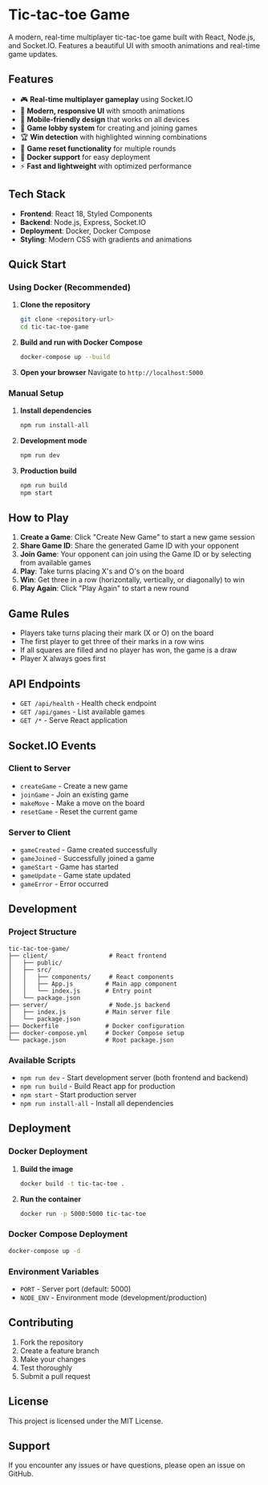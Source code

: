 # Tic-tac-toe Game

A modern, real-time multiplayer tic-tac-toe game built with React, Node.js, and Socket.IO. Features a beautiful UI with smooth animations and real-time game updates.

## Features

- 🎮 **Real-time multiplayer gameplay** using Socket.IO
- 🎨 **Modern, responsive UI** with smooth animations
- 📱 **Mobile-friendly design** that works on all devices
- 🔄 **Game lobby system** for creating and joining games
- 🏆 **Win detection** with highlighted winning combinations
- 🔄 **Game reset functionality** for multiple rounds
- 🐳 **Docker support** for easy deployment
- ⚡ **Fast and lightweight** with optimized performance

## Tech Stack

- **Frontend**: React 18, Styled Components
- **Backend**: Node.js, Express, Socket.IO
- **Deployment**: Docker, Docker Compose
- **Styling**: Modern CSS with gradients and animations

## Quick Start

### Using Docker (Recommended)

1. **Clone the repository**
   ```bash
   git clone <repository-url>
   cd tic-tac-toe-game
   ```

2. **Build and run with Docker Compose**
   ```bash
   docker-compose up --build
   ```

3. **Open your browser**
   Navigate to `http://localhost:5000`

### Manual Setup

1. **Install dependencies**
   ```bash
   npm run install-all
   ```

2. **Development mode**
   ```bash
   npm run dev
   ```

3. **Production build**
   ```bash
   npm run build
   npm start
   ```

## How to Play

1. **Create a Game**: Click "Create New Game" to start a new game session
2. **Share Game ID**: Share the generated Game ID with your opponent
3. **Join Game**: Your opponent can join using the Game ID or by selecting from available games
4. **Play**: Take turns placing X's and O's on the board
5. **Win**: Get three in a row (horizontally, vertically, or diagonally) to win
6. **Play Again**: Click "Play Again" to start a new round

## Game Rules

- Players take turns placing their mark (X or O) on the board
- The first player to get three of their marks in a row wins
- If all squares are filled and no player has won, the game is a draw
- Player X always goes first

## API Endpoints

- `GET /api/health` - Health check endpoint
- `GET /api/games` - List available games
- `GET /*` - Serve React application

## Socket.IO Events

### Client to Server
- `createGame` - Create a new game
- `joinGame` - Join an existing game
- `makeMove` - Make a move on the board
- `resetGame` - Reset the current game

### Server to Client
- `gameCreated` - Game created successfully
- `gameJoined` - Successfully joined a game
- `gameStart` - Game has started
- `gameUpdate` - Game state updated
- `gameError` - Error occurred

## Development

### Project Structure
```
tic-tac-toe-game/
├── client/                 # React frontend
│   ├── public/
│   ├── src/
│   │   ├── components/     # React components
│   │   ├── App.js         # Main app component
│   │   └── index.js       # Entry point
│   └── package.json
├── server/                 # Node.js backend
│   ├── index.js           # Main server file
│   └── package.json
├── Dockerfile             # Docker configuration
├── docker-compose.yml     # Docker Compose setup
└── package.json           # Root package.json
```

### Available Scripts

- `npm run dev` - Start development server (both frontend and backend)
- `npm run build` - Build React app for production
- `npm start` - Start production server
- `npm run install-all` - Install all dependencies

## Deployment

### Docker Deployment

1. **Build the image**
   ```bash
   docker build -t tic-tac-toe .
   ```

2. **Run the container**
   ```bash
   docker run -p 5000:5000 tic-tac-toe
   ```

### Docker Compose Deployment

```bash
docker-compose up -d
```

### Environment Variables

- `PORT` - Server port (default: 5000)
- `NODE_ENV` - Environment mode (development/production)

## Contributing

1. Fork the repository
2. Create a feature branch
3. Make your changes
4. Test thoroughly
5. Submit a pull request

## License

This project is licensed under the MIT License.

## Support

If you encounter any issues or have questions, please open an issue on GitHub. 